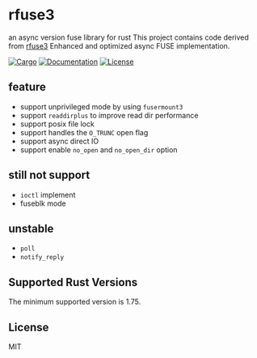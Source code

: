 # rfuse3
an async version fuse library for rust
This project contains code derived from [rfuse3](https://github.com/Sherlock-Holo/rfuse3)
Enhanced and optimized async FUSE implementation.

[![Cargo](https://img.shields.io/crates/v/rfuse3.svg)](
https://crates.io/crates/rfuse3)
[![Documentation](https://docs.rs/rfuse3/badge.svg)](
https://docs.rs/rfuse3)
[![License](https://img.shields.io/badge/license-MIT-blue.svg)](
https://github.com/Sherlock-Holo/rfuse3)

## feature

- support unprivileged mode by using `fusermount3`
- support `readdirplus` to improve read dir performance
- support posix file lock
- support handles the `O_TRUNC` open flag
- support async direct IO
- support enable `no_open` and `no_open_dir` option

## still not support

- `ioctl` implement
- fuseblk mode

## unstable

- `poll`
- `notify_reply`

## Supported Rust Versions

The minimum supported version is 1.75.

## License

MIT
